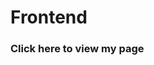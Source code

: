 # Frontend
<h3><a herf="https://arindam2121.github.io/Frontend/">Click here</a> to view my page</h3>
